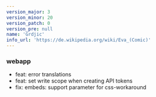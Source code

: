 ```yaml
---
version_major: 3
version_minor: 20
version_patch: 0
version_pre: null
name: 'Grdjic'
info_url: 'https://de.wikipedia.org/wiki/Eva_(Comic)'
---
```


### webapp
- feat: error translations
- feat: set write scope when creating API tokens
- fix: embeds: support parameter for css-workaround


